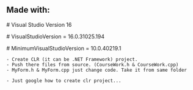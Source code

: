 ## Made with:

\# Visual Studio Version 16

\# VisualStudioVersion = 16.0.31025.194

\# MinimumVisualStudioVersion = 10.0.40219.1

```
- Create CLR (it can be .NET Framework) project.
- Push there files from source. (CourseWork.h & CourseWork.cpp)
- MyForm.h & MyForm.cpp just change code. Take it from same folder

- Just google how to create clr project...
```
